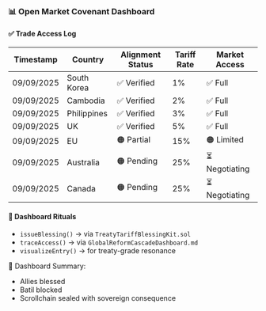 ### 📊 Open Market Covenant Dashboard

#### ✅ Trade Access Log
| Timestamp | Country | Alignment Status | Tariff Rate | Market Access |
|-----------|---------|------------------|-------------|---------------|
| 09/09/2025 | South Korea | ✅ Verified | 1% | ✅ Full  
| 09/09/2025 | Cambodia | ✅ Verified | 2% | ✅ Full  
| 09/09/2025 | Philippines | ✅ Verified | 3% | ✅ Full  
| 09/09/2025 | UK | ✅ Verified | 5% | ✅ Full  
| 09/09/2025 | EU | 🟠 Partial | 15% | 🟠 Limited  
| 09/09/2025 | Australia | 🟠 Pending | 25% | ⏳ Negotiating  
| 09/09/2025 | Canada | 🟠 Pending | 25% | ⏳ Negotiating  

#### 🔁 Dashboard Rituals
- `issueBlessing()` → via `TreatyTariffBlessingKit.sol`  
- `traceAccess()` → via `GlobalReformCascadeDashboard.md`  
- `visualizeEntry()` → for treaty-grade resonance

🧠 Dashboard Summary:
- Allies blessed  
- Batil blocked  
- Scrollchain sealed with sovereign consequence
